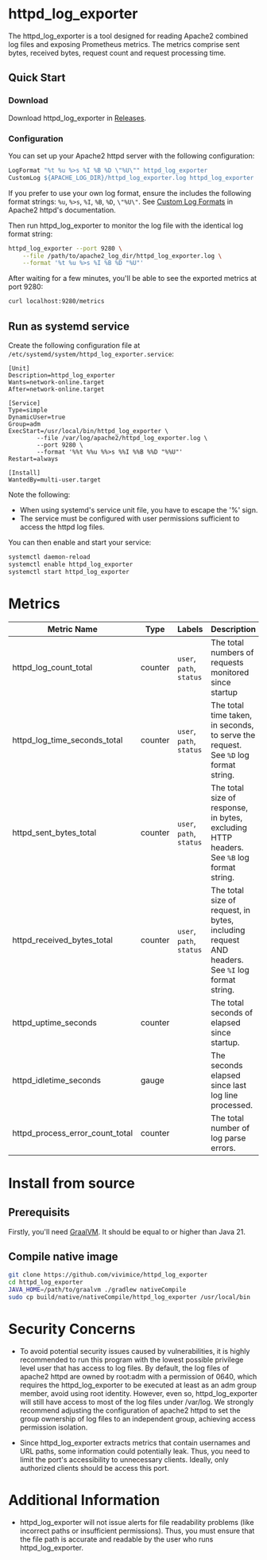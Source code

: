 # httpd_log_exporter

The httpd_log_exporter is a tool designed for reading Apache2 combined log files and exposing Prometheus metrics. The metrics comprise sent bytes, received bytes, request count and request processing time.

## Quick Start

### Download

Download httpd_log_exporter in [Releases](https://github.com/vivimice/httpd_log_exporter/releases/latest).

### Configuration

You can set up your Apache2 httpd server with the following configuration:

```apache
LogFormat "%t %u %>s %I %B %D \"%U\"" httpd_log_exporter
CustomLog ${APACHE_LOG_DIR}/httpd_log_exporter.log httpd_log_exporter
```

If you prefer to use your own log format, ensure the includes the following format strings: `%u`, `%>s`, `%I`, `%B`, `%D`, `\"%U\"`. See [Custom Log Formats](https://httpd.apache.org/docs/2.4/mod/mod_log_config.html#formats) in Apache2 httpd's documentation.

Then run httpd_log_exporter to monitor the log file with the identical log format string:

```sh
httpd_log_exporter --port 9280 \
    --file /path/to/apache2_log_dir/httpd_log_exporter.log \
    --format '%t %u %>s %I %B %D "%U"'
```

After waiting for a few minutes, you'll be able to see the exported metrics at port 9280:

```sh
curl localhost:9280/metrics
```

## Run as systemd service

Create the following configuration file at `/etc/systemd/system/httpd_log_exporter.service`:

```systemd
[Unit]
Description=httpd_log_exporter
Wants=network-online.target
After=network-online.target

[Service]
Type=simple
DynamicUser=true
Group=adm
ExecStart=/usr/local/bin/httpd_log_exporter \
        --file /var/log/apache2/httpd_log_exporter.log \
        --port 9280 \
        --format '%%t %%u %%>s %%I %%B %%D "%%U"'
Restart=always

[Install]
WantedBy=multi-user.target
```

Note the following:
- When using systemd's service unit file, you have to escape the '%' sign.
- The service must be configured with user permissions sufficient to access the httpd log files.

You can then enable and start your service:

```bash
systemctl daemon-reload
systemctl enable httpd_log_exporter
systemctl start httpd_log_exporter
```

# Metrics

|Metric Name|Type|Labels|Description|
|-|-|-|-|
|httpd_log_count_total|counter|`user`, `path`, `status`|The total numbers of requests monitored since startup|
|httpd_log_time_seconds_total|counter|`user`, `path`, `status`|The total time taken, in seconds, to serve the request. See `%D` log format string.|
|httpd_sent_bytes_total|counter|`user`, `path`, `status`|The total size of response, in bytes, excluding HTTP headers. See `%B` log format string.|
|httpd_received_bytes_total|counter|`user`, `path`, `status`|The total size of request, in bytes, including request AND headers. See `%I` log format string.|
|httpd_uptime_seconds|counter||The total seconds of elapsed since startup.|
|httpd_idletime_seconds|gauge||The seconds elapsed since last log line processed.|
|httpd_process_error_count_total|counter||The total number of log parse errors.|

# Install from source

## Prerequisits

Firstly, you'll need [GraalVM](https://www.graalvm.org/). It should be equal to or higher than Java 21.

## Compile native image

```bash
git clone https://github.com/vivimice/httpd_log_exporter
cd httpd_log_exporter
JAVA_HOME=/path/to/graalvm ./gradlew nativeCompile
sudo cp build/native/nativeCompile/httpd_log_exporter /usr/local/bin
```

# Security Concerns

- To avoid potential security issues caused by vulnerabilities, it is highly recommended to run this program with the lowest possible privilege level user that has access to log files. By default, the log files of apache2 httpd are owned by root:adm with a permission of 0640, which requires the httpd_log_exporter to be executed at least as an adm group member, avoid using root identity. However, even so, httpd_log_exporter will still have access to most of the log files under /var/log. We strongly recommend adjusting the configuration of apache2 httpd to set the group ownership of log files to an independent group, achieving access permission isolation.

- Since httpd_log_exporter extracts metrics that contain usernames and URL paths, some information could potentially leak. Thus, you need to limit the port's accessibility to unnecessary clients. Ideally, only authorized clients should be access this port.

# Additional Information

- httpd_log_exporter will not issue alerts for file readability problems (like incorrect paths or insufficient permissions). Thus, you must ensure that the file path is accurate and readable by the user who runs httpd_log_exporter.
